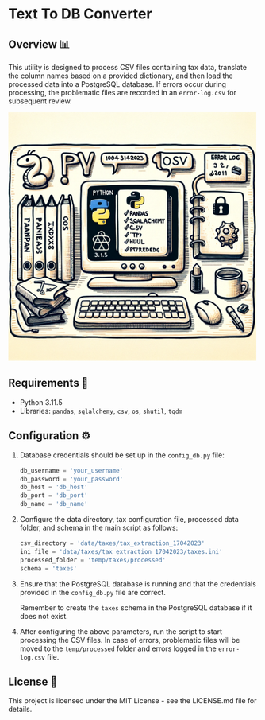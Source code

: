 # Text To DB Converter

## Overview 📊

This utility is designed to process CSV files containing tax data, translate the column names based on a provided dictionary, and then load the processed data into a PostgreSQL database. If errors occur during processing, the problematic files are recorded in an `error-log.csv` for subsequent review.

<img src="https://github.com/AlefRP/text_to_db/blob/main/images/TextToDBConverter_Overview.png" width="500" alt="Overview of Text To DB Converter">

## Requirements 🐍

- Python 3.11.5
- Libraries: `pandas`, `sqlalchemy`, `csv`, `os`, `shutil`, `tqdm`

## Configuration ⚙️

1. Database credentials should be set up in the `config_db.py` file:

   ```python
   db_username = 'your_username'
   db_password = 'your_password'
   db_host = 'db_host'
   db_port = 'db_port'
   db_name = 'db_name'

2. Configure the data directory, tax configuration file, processed data folder, and schema in the main script as follows:

    ```python
    csv_directory = 'data/taxes/tax_extraction_17042023'
    ini_file = 'data/taxes/tax_extraction_17042023/taxes.ini'
    processed_folder = 'temp/taxes/processed'
    schema = 'taxes'
    ```

3. Ensure that the PostgreSQL database is running and that the credentials provided in the `config_db.py` file are correct.

    Remember to create the `taxes` schema in the PostgreSQL database if it does not exist.

4. After configuring the above parameters, run the script to start processing the CSV files. In case of errors, problematic files will be moved to the `temp/processed` folder and errors logged in the `error-log.csv` file.

## License 📜

This project is licensed under the MIT License - see the LICENSE.md file for details.
